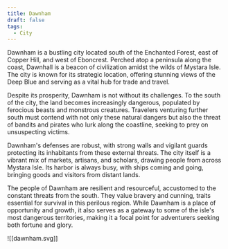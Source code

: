 ```yaml
---
title: Dawnham
draft: false
tags:
  - City
---
```


Dawnham is a bustling city located south of the Enchanted Forest, east of Copper Hill, and west of Eboncrest. Perched atop a peninsula along the coast, Dawnhall is a beacon of civilization amidst the wilds of Mystara Isle. The city is known for its strategic location, offering stunning views of the Deep Blue and serving as a vital hub for trade and travel.

Despite its prosperity, Dawnham is not without its challenges. To the south of the city, the land becomes increasingly dangerous, populated by ferocious beasts and monstrous creatures. Travelers venturing further south must contend with not only these natural dangers but also the threat of bandits and pirates who lurk along the coastline, seeking to prey on unsuspecting victims.

Dawnham's defenses are robust, with strong walls and vigilant guards protecting its inhabitants from these external threats. The city itself is a vibrant mix of markets, artisans, and scholars, drawing people from across Mystara Isle. Its harbor is always busy, with ships coming and going, bringing goods and visitors from distant lands.

The people of Dawnham are resilient and resourceful, accustomed to the constant threats from the south. They value bravery and cunning, traits essential for survival in this perilous region. While Dawnham is a place of opportunity and growth, it also serves as a gateway to some of the isle's most dangerous territories, making it a focal point for adventurers seeking both fortune and glory.

![[dawnham.svg]]
